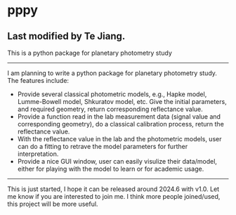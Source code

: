 # pppy
Last modified by Te Jiang.
---
This is a python package for planetary photometry study

---
I am planning to write a python package for planetary photometry study.
The features include:
- Provide several classical photometric models, e.g., Hapke model, Lumme-Bowell model, Shkuratov model, etc. Give the initial parameters, and required geometry, return corresponding reflectance value.
- Provide a function read in the lab measurement data (signal value and corresponding geometry), do a classical calibration process, return the reflectance value.
- With the reflectance value in the lab and the photometric models, user can do a fitting to retrave the model parameters for further interpretation.
- Provide a nice GUI window, user can easily visulize their data/model, either for playing with the model to learn or for academic usage.

---
This is just started, I hope it can be released around 2024.6 with v1.0. Let me know if you are interested to join me. I think more people joined/used, this project will be more useful.
